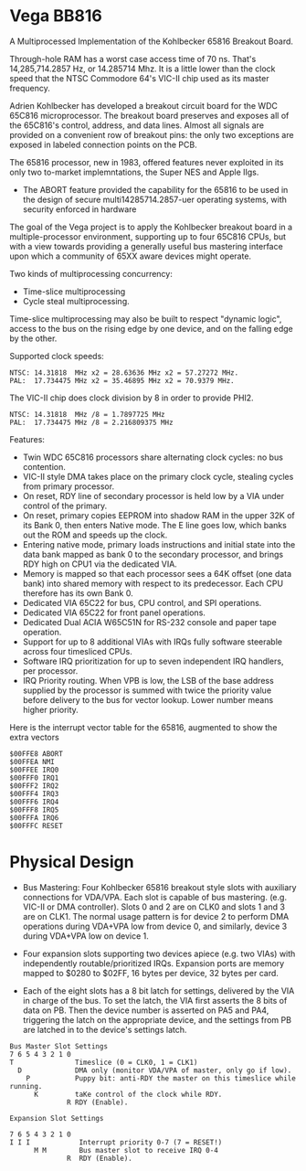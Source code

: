 # Vega BB816 
A Multiprocessed Implementation of the Kohlbecker 65816 Breakout Board.

Through-hole RAM has a worst case access time of 70 ns. That's 14,285,714.2857 Hz, or 14.285714 Mhz. It is a little lower than the clock speed that the NTSC Commodore 64's VIC-II chip used as its master frequency.

Adrien Kohlbecker has developed a breakout circuit board for the WDC 65C816 microprocessor. The breakout board preserves and exposes all of the 65C816's control, address, and data lines. Almost all signals are provided on a convenient row of breakout pins: the only two exceptions are exposed in labeled connection points on the PCB.

The 65816 processor, new in 1983, offered features never exploited in its only two to-market implemntations, the Super NES and Apple IIgs.

* The ABORT feature provided the capability for the 65816 to be used in the design of secure multi14285714.2857-uer operating systems, with security enforced in hardware

The goal of the Vega project is to apply the Kohlbecker breakout board in a multiple-processor environment, supporting up to four 65C816 CPUs, but with a view towards providing a generally useful bus mastering interface upon which a community of 65XX aware devices might operate.

Two kinds of multiprocessing concurrency:
* Time-slice multiprocessing
* Cycle steal multiprocessing.

Time-slice multiprocessing may also be built to respect "dynamic logic", access to the bus on the rising edge by one device, and on the falling edge by the other.

Supported clock speeds:
```
NTSC: 14.31818  MHz x2 = 28.63636 MHz x2 = 57.27272 MHz.
PAL:  17.734475 MHz x2 = 35.46895 MHz x2 = 70.9379 MHz.
```
The VIC-II chip does clock division by 8 in order to provide PHI2.
```
NTSC: 14.31818  MHz /8 = 1.7897725 MHz
PAL:  17.734475 MHz /8 = 2.216809375 MHz
```

Features:
* Twin WDC 65C816 processors share alternating clock cycles: no bus contention.
* VIC-II style DMA takes place on the primary clock cycle, stealing cycles from primary processor.
* On reset, RDY line of secondary processor is held low by a VIA under control of the primary.
* On reset, primary copies EEPROM into shadow RAM in the upper 32K of its Bank 0, then enters Native mode. The E line goes low, which banks out the ROM and speeds up the clock.
* Entering native mode, primary loads instructions and initial state into the data bank mapped as bank 0 to the secondary processor, and brings RDY high on CPU1 via the dedicated VIA.
* Memory is mapped so that each processor sees a 64K offset (one data bank) into shared memory with respect to its predecessor. Each CPU therefore has its own Bank 0.
* Dedicated VIA 65C22 for bus, CPU control, and SPI operations.
* Dedicated VIA 65C22 for front panel operations.
* Dedicated Dual ACIA W65C51N for RS-232 console and paper tape operation.
* Support for up to 8 additional VIAs with IRQs fully software steerable across four timesliced CPUs.
* Software IRQ prioritization for up to seven independent IRQ handlers, per processor.
* IRQ Priority routing. When VPB is low, the LSB of the base address supplied by the processor is summed with twice the priority value before delivery to the bus for vector lookup. Lower number means higher priority.

Here is the interrupt vector table for the 65816, augmented to show the
extra vectors
```
$00FFE8 ABORT 
$00FFEA NMI 
$00FFEE IRQ0 
$00FFF0 IRQ1 
$00FFF2 IRQ2 
$00FFF4 IRQ3 
$00FFF6 IRQ4 
$00FFF8 IRQ5 
$00FFFA IRQ6 
$00FFFC RESET 
```

# Physical Design
* Bus Mastering: Four Kohlbecker 65816 breakout style slots with auxiliary connections for VDA/VPA. Each slot is capable of bus mastering. (e.g. VIC-II or DMA controller). Slots 0 and 2 are on CLK0 and slots 1 and 3 are on CLK1. The normal usage pattern is for device 2 to perform DMA operations during VDA+VPA low from device 0, and similarly, device 3 during VDA+VPA low on device 1.

* Four expansion slots supporting two devices apiece (e.g. two VIAs) with independently routable/prioritized IRQs. Expansion ports are memory mapped to $0280 to $02FF, 16 bytes per device, 32 bytes per card.

* Each of the eight slots has a 8 bit latch for settings, delivered by the VIA in charge of the bus. To set the latch, the VIA first asserts the 8 bits of data on PB. Then the device number is asserted on PA5 and PA4, triggering the latch on the appropriate device, and the settings from PB are latched in to the device's settings latch.
```
Bus Master Slot Settings
7 6 5 4 3 2 1 0
T               Timeslice (0 = CLK0, 1 = CLK1)
  D             DMA only (monitor VDA/VPA of master, only go if low).
    P           Puppy bit: anti-RDY the master on this timeslice while running.
      K         taKe control of the clock while RDY.
              R RDY (Enable).

Expansion Slot Settings

7 6 5 4 3 2 1 0
I I I            Interrupt priority 0-7 (7 = RESET!)
      M M        Bus master slot to receive IRQ 0-4
              R  RDY (Enable).
      
```
